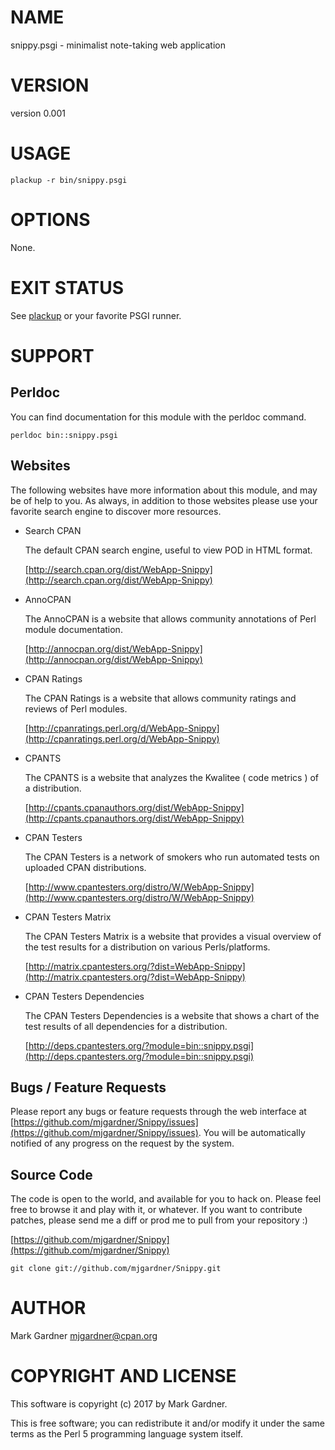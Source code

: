 # NAME

snippy.psgi - minimalist note-taking web application

# VERSION

version 0.001

# USAGE

    plackup -r bin/snippy.psgi

# OPTIONS

None.

# EXIT STATUS

See [plackup](https://metacpan.org/pod/plackup) or your favorite PSGI runner.

# SUPPORT

## Perldoc

You can find documentation for this module with the perldoc command.

    perldoc bin::snippy.psgi

## Websites

The following websites have more information about this module, and may be of help to you. As always,
in addition to those websites please use your favorite search engine to discover more resources.

- Search CPAN

    The default CPAN search engine, useful to view POD in HTML format.

    [http://search.cpan.org/dist/WebApp-Snippy](http://search.cpan.org/dist/WebApp-Snippy)

- AnnoCPAN

    The AnnoCPAN is a website that allows community annotations of Perl module documentation.

    [http://annocpan.org/dist/WebApp-Snippy](http://annocpan.org/dist/WebApp-Snippy)

- CPAN Ratings

    The CPAN Ratings is a website that allows community ratings and reviews of Perl modules.

    [http://cpanratings.perl.org/d/WebApp-Snippy](http://cpanratings.perl.org/d/WebApp-Snippy)

- CPANTS

    The CPANTS is a website that analyzes the Kwalitee ( code metrics ) of a distribution.

    [http://cpants.cpanauthors.org/dist/WebApp-Snippy](http://cpants.cpanauthors.org/dist/WebApp-Snippy)

- CPAN Testers

    The CPAN Testers is a network of smokers who run automated tests on uploaded CPAN distributions.

    [http://www.cpantesters.org/distro/W/WebApp-Snippy](http://www.cpantesters.org/distro/W/WebApp-Snippy)

- CPAN Testers Matrix

    The CPAN Testers Matrix is a website that provides a visual overview of the test results for a distribution on various Perls/platforms.

    [http://matrix.cpantesters.org/?dist=WebApp-Snippy](http://matrix.cpantesters.org/?dist=WebApp-Snippy)

- CPAN Testers Dependencies

    The CPAN Testers Dependencies is a website that shows a chart of the test results of all dependencies for a distribution.

    [http://deps.cpantesters.org/?module=bin::snippy.psgi](http://deps.cpantesters.org/?module=bin::snippy.psgi)

## Bugs / Feature Requests

Please report any bugs or feature requests through the web
interface at [https://github.com/mjgardner/Snippy/issues](https://github.com/mjgardner/Snippy/issues). You will be automatically notified of any
progress on the request by the system.

## Source Code

The code is open to the world, and available for you to hack on. Please feel free to browse it and play
with it, or whatever. If you want to contribute patches, please send me a diff or prod me to pull
from your repository :)

[https://github.com/mjgardner/Snippy](https://github.com/mjgardner/Snippy)

    git clone git://github.com/mjgardner/Snippy.git

# AUTHOR

Mark Gardner <mjgardner@cpan.org>

# COPYRIGHT AND LICENSE

This software is copyright (c) 2017 by Mark Gardner.

This is free software; you can redistribute it and/or modify it under
the same terms as the Perl 5 programming language system itself.
